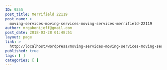 ```yaml
---
ID: 9355
post_title: Merrifield 22119
post_name: >
  moving-services-moving-services-moving-services-merrifield-22119
author: mrgabonijeff@gmail.com
post_date: 2018-03-28 01:48:51
layout: page
link: >
  http://localhost/wordpress/moving-services-moving-services-moving-services-merrifield-22119/
published: true
tags: [ ]
categories: [ ]
---
```


